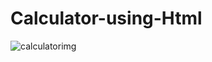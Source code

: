 # Calculator-using-Html
![calculatorimg](https://github.com/Sanikakadamm/Calculator-using-Html/assets/96229011/2615a170-400c-43a6-98f3-5d65f3cda3b1)
